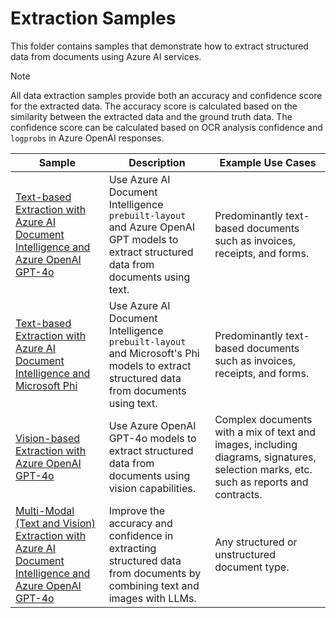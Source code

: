 # Extraction Samples

This folder contains samples that demonstrate how to extract structured data from documents using Azure AI services.

> [!NOTE]
> All data extraction samples provide both an accuracy and confidence score for the extracted data. The accuracy score is calculated based on the similarity between the extracted data and the ground truth data. The confidence score can be calculated based on OCR analysis confidence and `logprobs` in Azure OpenAI responses.

| Sample                                                                                                                                                             | Description                                                                                                                            | Example Use Cases                                                                                                                     |
| ------------------------------------------------------------------------------------------------------------------------------------------------------------------ | -------------------------------------------------------------------------------------------------------------------------------------- | ------------------------------------------------------------------------------------------------------------------------------------- |
| [Text-based Extraction with Azure AI Document Intelligence and Azure OpenAI GPT-4o](./text/document-extraction-gpt.ipynb)                                          | Use Azure AI Document Intelligence `prebuilt-layout` and Azure OpenAI GPT models to extract structured data from documents using text. | Predominantly text-based documents such as invoices, receipts, and forms.                                                             |
| [Text-based Extraction with Azure AI Document Intelligence and Microsoft Phi](./text/document-extraction-phi.ipynb)                                                | Use Azure AI Document Intelligence `prebuilt-layout` and Microsoft's Phi models to extract structured data from documents using text.  | Predominantly text-based documents such as invoices, receipts, and forms.                                                             |
| [Vision-based Extraction with Azure OpenAI GPT-4o](./vision/document-extraction-gpt-vision.ipynb)                                                                  | Use Azure OpenAI GPT-4o models to extract structured data from documents using vision capabilities.                                    | Complex documents with a mix of text and images, including diagrams, signatures, selection marks, etc. such as reports and contracts. |
| [Multi-Modal (Text and Vision) Extraction with Azure AI Document Intelligence and Azure OpenAI GPT-4o](./multimodal/document-extraction-gpt-text-and-vision.ipynb) | Improve the accuracy and confidence in extracting structured data from documents by combining text and images with LLMs.               | Any structured or unstructured document type.                                                                                         |
